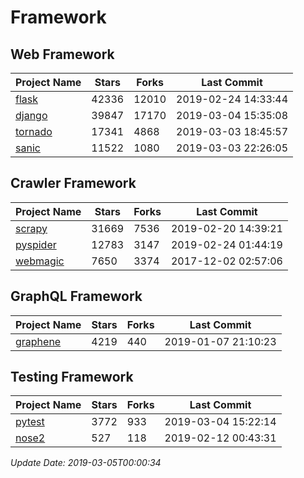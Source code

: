 # Framework

## Web Framework

| Project Name | Stars | Forks | Last Commit |
| ------------ | ----- | ----- | ----------- |
| [flask](https://github.com/pallets/flask) | 42336 | 12010 | 2019-02-24 14:33:44 |
| [django](https://github.com/django/django) | 39847 | 17170 | 2019-03-04 15:35:08 |
| [tornado](https://github.com/tornadoweb/tornado) | 17341 | 4868 | 2019-03-03 18:45:57 |
| [sanic](https://github.com/huge-success/sanic) | 11522 | 1080 | 2019-03-03 22:26:05 |

## Crawler Framework

| Project Name | Stars | Forks | Last Commit |
| ------------ | ----- | ----- | ----------- |
| [scrapy](https://github.com/scrapy/scrapy) | 31669 | 7536 | 2019-02-20 14:39:21 |
| [pyspider](https://github.com/binux/pyspider) | 12783 | 3147 | 2019-02-24 01:44:19 |
| [webmagic](https://github.com/code4craft/webmagic) | 7650 | 3374 | 2017-12-02 02:57:06 |

## GraphQL Framework

| Project Name | Stars | Forks | Last Commit |
| ------------ | ----- | ----- | ----------- |
| [graphene](https://github.com/graphql-python/graphene) | 4219 | 440 | 2019-01-07 21:10:23 |

## Testing Framework

| Project Name | Stars | Forks | Last Commit |
| ------------ | ----- | ----- | ----------- |
| [pytest](https://github.com/pytest-dev/pytest) | 3772 | 933 | 2019-03-04 15:22:14 |
| [nose2](https://github.com/nose-devs/nose2) | 527 | 118 | 2019-02-12 00:43:31 |

*Update Date: 2019-03-05T00:00:34*